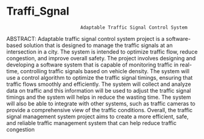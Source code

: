 # Traffi_Sgnal
                               Adaptable Traffic Signal Control System
ABSTRACT:
Adaptable traffic signal control system project is a software-based solution that is designed to 
manage the traffic signals at an intersection in a city. The system is intended to optimize traffic 
flow, reduce congestion, and improve overall safety. The project involves designing and 
developing a software system that is capable of monitoring traffic in real-time, controlling 
traffic signals based on vehicle density. The system will use a control algorithm to optimize 
the traffic signal timings, ensuring that traffic flows smoothly and efficiently. The system will 
collect and analyze data on traffic and this information will be used to adjust the traffic signal 
timings and the system will helps in reduce the wasting time. The system will also be able to 
integrate with other systems, such as traffic cameras to provide a comprehensive view of the 
traffic conditions. Overall, the traffic signal management system project aims to create a more 
efficient, safe, and reliable traffic management system that can help reduce traffic congestion
